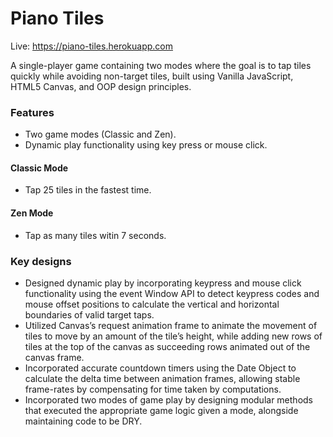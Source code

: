 # Piano Tiles

Live: https://piano-tiles.herokuapp.com

A single-player game containing two modes where the goal is to tap tiles quickly while avoiding non-target tiles, built using Vanilla JavaScript, HTML5 Canvas, and OOP design principles.

### Features
- Two game modes (Classic and Zen).
- Dynamic play functionality using key press or mouse click.

#### Classic Mode
- Tap 25 tiles in the fastest time.

#### Zen Mode
- Tap as many tiles witin 7 seconds.

### Key designs
- Designed dynamic play by incorporating keypress and mouse click functionality using the event Window API to detect keypress codes and mouse offset positions to calculate the vertical and horizontal boundaries of valid target taps.
- Utilized Canvas’s request animation frame to animate the movement of tiles to move by an amount of the tile’s height, while adding new rows of tiles at the top of the canvas as succeeding rows animated out of the canvas frame.
- Incorporated accurate countdown timers using the Date Object to calculate the delta time between animation frames, allowing stable frame-rates by compensating for time taken by computations.
- Incorporated two modes of game play by designing modular methods that executed the appropriate game logic given a mode, alongside maintaining code to be DRY.
